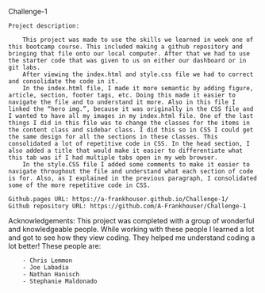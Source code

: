 Challenge-1

    Project description: 

	    This project was made to use the skills we learned in week one of this bootcamp course. This included making a github repository and bringing that file onto our local computer. After that we had to use the starter code that was given to us on either our dashboard or in git labs.
	    After viewing the index.html and style.css file we had to correct and consolidate the code in it. 
	    In the index.html file, I made it more semantic by adding figure, article, section, footer tags, etc. Doing this made it easier to navigate the file and to understand it more. Also in this file I linked the “hero img.”, because it was originally in the CSS file and I wanted to have all my images in my index.html file. One of the last things I did in this file was to change the classes for the items in the content class and sidebar class. I did this so in CSS I could get the same design for all the sections in these classes. This consolidated a lot of repetitive code in CSS. In the head section, I also added a title that would make it easier to differentiate what this tab was if I had multiple tabs open in my web browser.
	    In the style.CSS file I added some comments to make it easier to navigate throughout the file and understand what each section of code is for. Also, as I explained in the previous paragraph, I consolidated some of the more repetitive code in CSS. 

    Github.pages URL: https://a-frankhouser.github.io/Challenge-1/
    Github repository URL: https://github.com/A-Frankhouser/Challenge-1

Acknowledgements: 
    This project was completed with a group of wonderful and knowledgeable people. While working with these people I learned a lot and got to see how they view coding. They helped me understand coding a lot better! These people are:

        - Chris Lemmon
	    - Joe Labadia
	    - Nathan Hanisch
	    - Stephanie Maldonado
